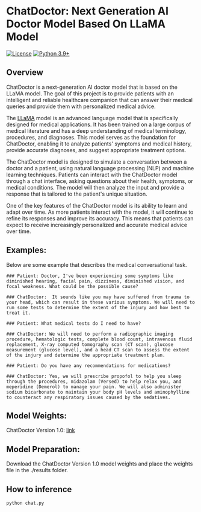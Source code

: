 # ChatDoctor: Next Generation AI Doctor Model Based On LLaMA Model
[![License](https://img.shields.io/badge/License-Apache_2.0-green.svg)](https://github.com/HUANGLIZI/ChatDoctor/blob/main/LICENSE) 
[![Python 3.9+](https://img.shields.io/badge/python-3.9+-blue.svg)](https://www.python.org/downloads/release/python-390/) 

## Overview
ChatDoctor is a next-generation AI doctor model that is based on the LLaMA model. The goal of this project is to provide patients with an intelligent and reliable healthcare companion that can answer their medical queries and provide them with personalized medical advice.

The [LLaMA](https://github.com/facebookresearch/llama) model is an advanced language model that is specifically designed for medical applications. It has been trained on a large corpus of medical literature and has a deep understanding of medical terminology, procedures, and diagnoses. This model serves as the foundation for ChatDoctor, enabling it to analyze patients' symptoms and medical history, provide accurate diagnoses, and suggest appropriate treatment options.

The ChatDoctor model is designed to simulate a conversation between a doctor and a patient, using natural language processing (NLP) and machine learning techniques. Patients can interact with the ChatDoctor model through a chat interface, asking questions about their health, symptoms, or medical conditions. The model will then analyze the input and provide a response that is tailored to the patient's unique situation.

One of the key features of the ChatDoctor model is its ability to learn and adapt over time. As more patients interact with the model, it will continue to refine its responses and improve its accuracy. This means that patients can expect to receive increasingly personalized and accurate medical advice over time.

## Examples:

Below are some example that describes the medical conversational task. 
 ```
 ### Patient: Doctor, I've been experiencing some symptoms like diminished hearing, facial pain, dizziness, diminished vision, and focal weakness. What could be the possible cause?
 
 ### ChatDoctor:  It sounds like you may have suffered from trauma to your head, which can result in these various symptoms. We will need to run some tests to determine the extent of the injury and how best to treat it.
 
 ### Patient: What medical tests do I need to have?
 
 ### ChatDoctor: We will need to perform a radiographic imaging procedure, hematologic tests, complete blood count, intravenous fluid replacement, X-ray computed tomography scan (CT scan), glucose measurement (glucose level), and a head CT scan to assess the extent of the injury and determine the appropriate treatment plan.
 
 ### Patient: Do you have any recommendations for medications?
 
 ### ChatDoctor: Yes, we will prescribe propofol to help you sleep through the procedures, midazolam (Versed) to help relax you, and meperidine (Demerol) to manage your pain. We will also administer sodium bicarbonate to maintain your body pH levels and aminophylline to counteract any respiratory issues caused by the sedatives.
 ```

 ## Model Weights:
ChatDoctor Version 1.0: [link](https://drive.google.com/drive/folders/1U4McOkZ-YFeaJaTnDokU625BncaTeL0R?usp=share_link)

 ## Model Preparation:
Download the ChatDoctor Version 1.0 model weights and place the weights file in the ./results folder.

 ## How to inference
 ```python
python chat.py
 ```

